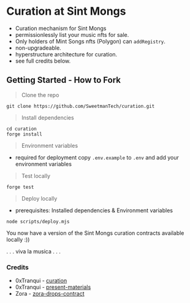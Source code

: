 # Curation at Sint Mongs

- Curation mechanism for Sint Mongs
- permissionlessly list your music nfts for sale.
- Only holders of Mint Songs nfts (Polygon) can `addRegistry`.
- non-upgradeable.
- hyperstructure architecture for curation.
- see full credits below.

## Getting Started - How to Fork

> Clone the repo

```
git clone https://github.com/SweetmanTech/curation.git
```

> Install dependencies

```
cd curation
forge install
```

> Environment variables

- required for deployment
  copy `.env.example` to `.env` and add your environment variables

> Test locally

```
forge test
```

> Deploy locally

- prerequisites: Installed dependencies & Environment variables

```
node scripts/deploy.mjs
```

You now have a version of the Sint Mongs curation contracts available locally :))

. . . viva la musica . . .

### Credits

- 0xTranqui - [curation](https://github.com/0xTranqui/curation)
- 0xTranqui - [present-materials](https://github.com/0xTranqui/present-materials)
- Zora - [zora-drops-contract](https://github.com/ourzora/zora-drops-contracts)

